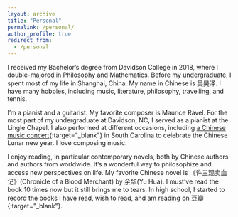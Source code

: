 ```yaml
---
layout: archive
title: "Personal"
permalink: /personal/
author_profile: true
redirect_from:
  - /personal
---
```


I received my Bachelor’s degree from Davidson College in 2018, where I double-majored in Philosophy and Mathematics. Before my undergraduate, I spent most of my life in Shanghai, China. My name in Chinese is 吴昊泽. I have many hobbies, including music, literature, philosophy, travelling, and tennis.

I’m a pianist and a guitarist. My favorite composer is Maurice Ravel. For the most part of my undergraduate at Davidson, NC, I served as a pianist at the Lingle Chapel. I also performed at different occasions, including [a Chinese music concert](https://myclintonnews.com/stories/concert-for-the-new-year,4375?){:target="_blank"} in South Carolina to celebrate the Chinese Lunar new year. I love composing music.

I enjoy reading, in particular contemporary novels, both by Chinese authors and authors from worldwide. It’s a wonderful way to philosophize and access new perspectives on life. My favorite Chinese novel is 《许三观卖血记》(Chronicle of a Blood Merchant) by 余华(Yu Hua). I must’ve read the book 10 times now but it still brings me to tears. In high school, I started to record the books I have read, wish to read, and am reading on [豆瓣](https://book.douban.com/people/monkeyswedding/){:target="_blank"}.
